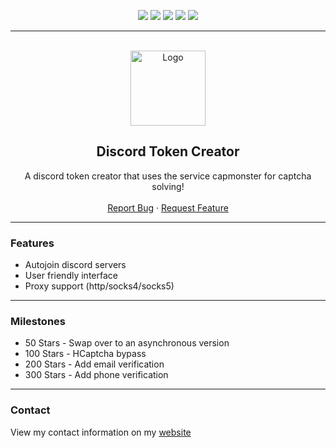<div id="top"></div>
<p align="center">
  <img src="https://img.shields.io/github/contributors/dropout1337/Discord-Token-Creator.svg?style=for-the-badge"/>
  <img src="https://img.shields.io/github/forks/dropout1337/Discord-Token-Creator.svg?style=for-the-badge"/>
  <img src="https://img.shields.io/github/stars/dropout1337/Discord-Token-Creator.svg?style=for-the-badge"/>
  <img src="https://img.shields.io/github/issues/dropout1337/Discord-Token-Creator.svg?style=for-the-badge"/>
  <img src="https://img.shields.io/github/license/dropout1337/Discord-Token-Creator.svg?style=for-the-badge"/>
</p>
  
---------------------------------------
  
<br/>
<div align="center">
  <a href="https://github.com/dropout1337/Discord-Token-Creator">
    <img src="https://i.imgur.com/9l4pHEN.png" alt="Logo" width="120" height="120">
  </a>
  
  <h2 align="center">Discord Token Creator</h3>

  <p align="center">
    A discord token creator that uses the service capmonster for captcha solving!
    <br />
    <br />
    <a href="https://github.com/dropout1337/Discord-Token-Creator/issues">Report Bug</a>
    ·
    <a href="https://github.com/dropout1337/Discord-Token-Creator/issues">Request Feature</a>
  </p>
</div>
  
---------------------------------------

### Features
* Autojoin discord servers
* User friendly interface
* Proxy support (http/socks4/socks5)

---------------------------------------

### Milestones
* 50 Stars - Swap over to an asynchronous version
* 100 Stars - HCaptcha bypass
* 200 Stars - Add email verification
* 300 Stars - Add phone verification 

---------------------------------------

### Contact
View my contact information on my [website](https://dropout.black/)
